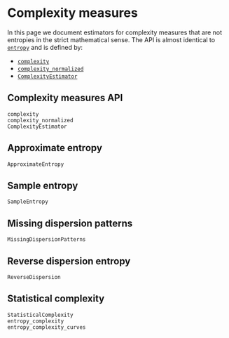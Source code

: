 # Complexity measures

In this page we document estimators for complexity measures that are not entropies in the strict mathematical sense. The API is almost identical to [`entropy`](@ref) and is defined by:

- [`complexity`](@ref)
- [`complexity_normalized`](@ref)
- [`ComplexityEstimator`](@ref)

## Complexity measures API

```@docs
complexity
complexity_normalized
ComplexityEstimator
```

## Approximate entropy

```@docs
ApproximateEntropy
```

## Sample entropy

```@docs
SampleEntropy
```

## Missing dispersion patterns

```@docs
MissingDispersionPatterns
```

## Reverse dispersion entropy

```@docs
ReverseDispersion
```

## Statistical complexity
```@docs
StatisticalComplexity
entropy_complexity
entropy_complexity_curves
```